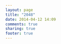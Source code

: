 ```yaml
---
layout: page
title: "2048"
date: 2014-04-12 14:09
comments: true
sharing: true
footer: true
---
```


